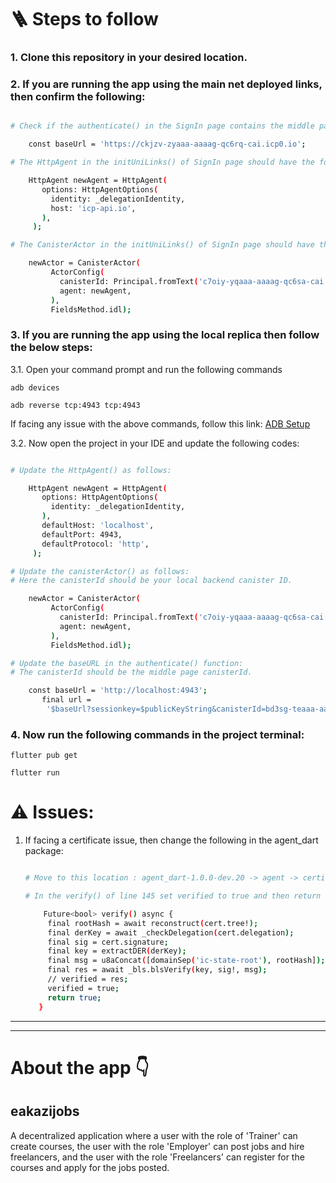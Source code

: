 # 🪜 Steps to follow

<h3>1. Clone this repository in your desired location.</h3>

<h3>2. If you are running the app using the main net deployed links, then confirm the following:</h3>

   ```bash

   # Check if the authenticate() in the SignIn page contains the middle page main net link as the base URL

       const baseUrl = 'https://ckjzv-zyaaa-aaaag-qc6rq-cai.icp0.io';

   # The HttpAgent in the initUniLinks() of SignIn page should have the following host in HttpAgentOptions()

       HttpAgent newAgent = HttpAgent(
          options: HttpAgentOptions(
            identity: _delegationIdentity,
            host: 'icp-api.io',
          ),
        );

   # The CanisterActor in the initUniLinks() of SignIn page should have the following canisterId in ActorConfig()

       newActor = CanisterActor(
            ActorConfig(
              canisterId: Principal.fromText('c7oiy-yqaaa-aaaag-qc6sa-cai'),
              agent: newAgent,
            ),
            FieldsMethod.idl);       
   
   ```

<h3>3. If you are running the app using the local replica then follow the below steps:</h3>

3.1. Open your command prompt and run the following commands

`adb devices`

`adb reverse tcp:4943 tcp:4943`

If facing any issue with the above commands, follow this link: [ADB Setup](https://developer.android.com/tools/adb)

3.2.  Now open the project in your IDE and update the following codes:

   ```bash

   # Update the HttpAgent() as follows:

       HttpAgent newAgent = HttpAgent(
          options: HttpAgentOptions(
            identity: _delegationIdentity,
          ),
          defaultHost: 'localhost',
          defaultPort: 4943,
          defaultProtocol: 'http',
        );

   # Update the canisterActor() as follows:
   # Here the canisterId should be your local backend canister ID.

       newActor = CanisterActor(
            ActorConfig(
              canisterId: Principal.fromText('c7oiy-yqaaa-aaaag-qc6sa-cai'),
              agent: newAgent,
            ),
            FieldsMethod.idl);

   # Update the baseURL in the authenticate() function:
   # The canisterId should be the middle page canisterId.

       const baseUrl = 'http://localhost:4943';
          final url =
           '$baseUrl?sessionkey=$publicKeyString&canisterId=bd3sg-teaaa-aaaaa-qaaba-cai';
   
   ```
<h3>4. Now run the following commands in the project terminal:</h3>

`flutter pub get`

`flutter run`

# ⚠️ Issues:

1. If facing a certificate issue, then change the following in the agent_dart package:

   ```bash

   # Move to this location : agent_dart-1.0.0-dev.20 -> agent -> certificate.dart
   
   # In the verify() of line 145 set verified to true and then return true.

       Future<bool> verify() async {
        final rootHash = await reconstruct(cert.tree!);
        final derKey = await _checkDelegation(cert.delegation);
        final sig = cert.signature;
        final key = extractDER(derKey);
        final msg = u8aConcat([domainSep('ic-state-root'), rootHash]);
        final res = await _bls.blsVerify(key, sig!, msg);
        // verified = res;
        verified = true;
        return true;
      }
   
   ```

<hr>
<hr>

# About the app 👇

## eakazijobs

A decentralized application where a user with the role of 'Trainer' can create courses, the user with the role 'Employer' can post jobs and hire freelancers, and the user with the role 'Freelancers' can register for the courses and apply for the jobs posted.